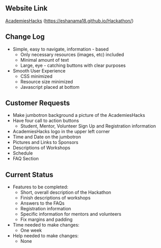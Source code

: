 ## Website Link
<a href="https://eshanama18.github.io/Hackathon/" target="_blank">AcademiesHacks</a> (https://eshanama18.github.io/Hackathon/)

## Change Log

-   Simple, easy to navigate, information - based
    -   Only necessary resources (images, etc) included
    -   Minimal amount of text
    -   Large, eye - catching buttons with clear purposes
-   Smooth User Experience
    -   CSS minimized
    -   Resource size minimized
    -   Javascript placed at bottom

## Customer Requests

- Make jumbotron background a picture of the AcademiesHacks
- Have four call to action buttons
    - Student, Mentor, Volunteer Sign Up and Registration information
- AcademiesHacks logo in the upper left corner
- Time and Date on the jumbotron
- Pictures and Links to Sponsors
- Descriptions of Workshops
- Schedule
- FAQ Section

## Current Status

- Features to be completed:
    - Short, overall description of the Hackathon
    - Finish descriptions of workshops
    - Answers to the FAQs
    - Registration information
    - Specific information for mentors and volunteers
    - Fix margins and padding
- Time needed to make changes:
    - One week
- Help needed to make changes:
    - None
